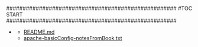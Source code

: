







####################################################
#TOC START
####################################################
* [](.//README.md)
    * [README.md](./README.md)
    * [apache-basicConfig-notesFromBook.txt](./apache-basicConfig-notesFromBook.txt)
